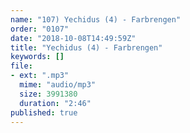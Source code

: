 ```yaml
---
name: "107) Yechidus (4) - Farbrengen"
order: "0107"
date: "2018-10-08T14:49:59Z"
title: "Yechidus (4) - Farbrengen"
keywords: []
file:
- ext: ".mp3"
  mime: "audio/mp3"
  size: 3991380
  duration: "2:46"
published: true
---
```

